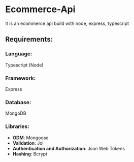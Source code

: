 # Ecommerce-Api
It is an ecommerce api build with node, express, typescript


## Requirements:
### Language: 
   Typescript (Node)
### Framework: 
   Express
### Database:
   MongoDB
### Libraries:
   - **ODM**: Mongoose
   - **Validation**: Joi
   - **Authentication and Authorization**: Json Web Tokens
   - **Hashing**: Bcrypt
